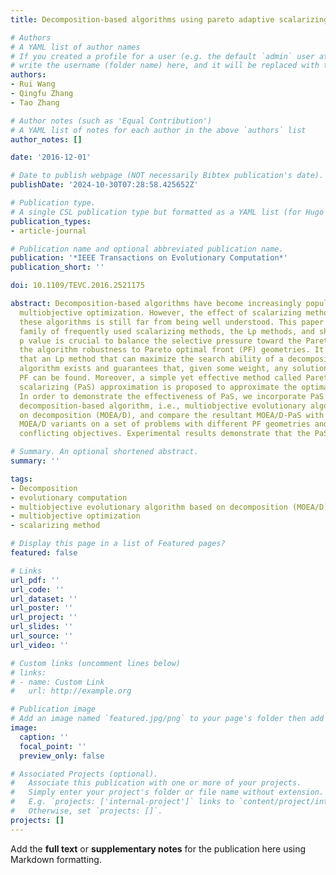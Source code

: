 ```yaml
---
title: Decomposition-based algorithms using pareto adaptive scalarizing methods

# Authors
# A YAML list of author names
# If you created a profile for a user (e.g. the default `admin` user at `content/authors/admin/`), 
# write the username (folder name) here, and it will be replaced with their full name and linked to their profile.
authors:
- Rui Wang
- Qingfu Zhang
- Tao Zhang

# Author notes (such as 'Equal Contribution')
# A YAML list of notes for each author in the above `authors` list
author_notes: []

date: '2016-12-01'

# Date to publish webpage (NOT necessarily Bibtex publication's date).
publishDate: '2024-10-30T07:28:58.425652Z'

# Publication type.
# A single CSL publication type but formatted as a YAML list (for Hugo requirements).
publication_types:
- article-journal

# Publication name and optional abbreviated publication name.
publication: '*IEEE Transactions on Evolutionary Computation*'
publication_short: ''

doi: 10.1109/TEVC.2016.2521175

abstract: Decomposition-based algorithms have become increasingly popular for evolutionary
  multiobjective optimization. However, the effect of scalarizing methods used in
  these algorithms is still far from being well understood. This paper analyzes a
  family of frequently used scalarizing methods, the Lp methods, and shows that the
  p value is crucial to balance the selective pressure toward the Pareto optimal and
  the algorithm robustness to Pareto optimal front (PF) geometries. It demonstrates
  that an Lp method that can maximize the search ability of a decomposition-based
  algorithm exists and guarantees that, given some weight, any solution along the
  PF can be found. Moreover, a simple yet effective method called Pareto adaptive
  scalarizing (PaS) approximation is proposed to approximate the optimal p value.
  In order to demonstrate the effectiveness of PaS, we incorporate PaS into a state-of-the-art
  decomposition-based algorithm, i.e., multiobjective evolutionary algorithm based
  on decomposition (MOEA/D), and compare the resultant MOEA/D-PaS with some other
  MOEA/D variants on a set of problems with different PF geometries and up to seven
  conflicting objectives. Experimental results demonstrate that the PaS is effective.

# Summary. An optional shortened abstract.
summary: ''

tags:
- Decomposition
- evolutionary computation
- multiobjective evolutionary algorithm based on decomposition (MOEA/D)
- multiobjective optimization
- scalarizing method

# Display this page in a list of Featured pages?
featured: false

# Links
url_pdf: ''
url_code: ''
url_dataset: ''
url_poster: ''
url_project: ''
url_slides: ''
url_source: ''
url_video: ''

# Custom links (uncomment lines below)
# links:
# - name: Custom Link
#   url: http://example.org

# Publication image
# Add an image named `featured.jpg/png` to your page's folder then add a caption below.
image:
  caption: ''
  focal_point: ''
  preview_only: false

# Associated Projects (optional).
#   Associate this publication with one or more of your projects.
#   Simply enter your project's folder or file name without extension.
#   E.g. `projects: ['internal-project']` links to `content/project/internal-project/index.md`.
#   Otherwise, set `projects: []`.
projects: []
---
```


Add the **full text** or **supplementary notes** for the publication here using Markdown formatting.
